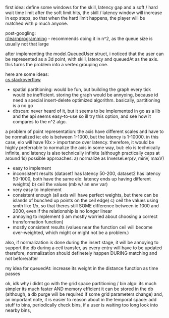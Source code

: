 first idea:
define some windows for the skill, latency gap and a soft / hard wait time limit
after the soft limit hits, the skill / latency window will increase in exp steps, so that when the hard limit happens, the player will be matched with p much anyone.

post-googling:<br>
[r/learnprogramming](https://www.reddit.com/r/learnprogramming/comments/7rdlzf/how_is_online_game_matchmaking_done_from_a/) - recommends doing it in n^2, as the queue size is usually not that large

after implementing the model.QueuedUser struct, i noticed that the user can be represented as a 3d point, with skill, latency and queuedAt as the axis. this turns the problem into a vertex grouping one.

here are some ideas:<br>
[cs.stackoverflow](https://cs.stackexchange.com/questions/85929/efficient-point-grouping-algorithm)
* spatial partitioning: would be fun, but building the graph every tick would be inefficient. storing the graph would be annyoing, because id need a special insert-delete optimized algorithm. basically, partitioning is a no go
* dbscan: never heard of it, but it seems to be implemented in go as a lib and the api seems easy-to-use so ill try this option, and see how it compares to the n^2 algo.

a problem of point representation: the axis have different scales and have to be normalized
ie: elo is between 1-1000, but the latency is 1-10000. in this case, elo will have 10x > importance over latency.
therefore, it would be highly preferrable to normalize the axis in some way, but: elo is technically infinite, and latency is also technically infinite (although practically caps at around 1s)
possible approaches:
a) normalize as InverseLerp(v, minV, maxV)
* easy to implement
* inconsistent results (dataset1 has latency 50-200, dataset2 has latency 50-1000, both have the same elo: latency ends up having different weights)
b) ceil the values (mb w/ an env var)
* very easy to implement
* consistent enough (all axis will have perfect weights, but there can be islands of bunched up points on the ceil edge)
c) ceil the values using smth like 1/x, so that theres still SOME difference between ie 1000 and 2000, even if the relationship is no longer linear
* annoying to implement (i am mostly worried about choosing a correct transformation function)
* mostly consistent results (values near the function ceil will become over-weighted, which might or might not be a problem.)

also, if normalization is done during the insert stage, it will be annoying to support the db during a ceil transfer, as every entry will have to be updated
therefore, normalization should definetely happen DURING matching and not before/after

my idea for queuedAt: increase its weight in the distance function as time passes

ok, idk why i didnt go with the grid space partitioning / bin algo:
its much simpler
its much faster AND memory efficient
it can be stored in the db (although, a db purge will be required if some grid parameters change)
and, an important note, it is easier to reason about in the temporal space: add stuff to bins, periodically check bins, if a user is waiting too long look into nearby bins, 
